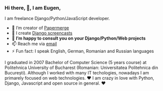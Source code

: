 ### Hi there, 👋, I am Eugen,

I am freelance Django/Python/JavaScript developer.

- 🌱 I’m creator of [Papermerge](https://www.papermerge.com)
- 🔭 I create [Django screencasts](https://django-lessons.com)
- 👯 **I’m happy to consult you on your Django/Python/Web projects**
- 📫 Reach me via [email](mailto:eugen@papermerge.com)
- ⚡ Fun fact: I speak English, German, Romanian and Russian languages

I graduated in 2007 Bachelor of Computer Science (5 years course) at
Politehnica University of Bucharest (Romanian: Universitatea Politehnica din
București). Although I worked with many IT techologies, nowadays I am primarely
focused on web technologies. :heart: I am crazy in love with Python, Django, Javascript and
open source in general. :heart: